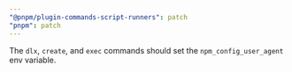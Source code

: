 ```yaml
---
"@pnpm/plugin-commands-script-runners": patch
"pnpm": patch
---
```


The `dlx`, `create`, and `exec` commands should set the `npm_config_user_agent` env variable.
